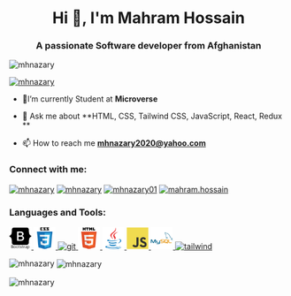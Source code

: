    
<h1 align="center">Hi 👋, I'm Mahram Hossain</h1> 
<h3 align="center">A passionate Software developer from Afghanistan</h3> 
  

<p align="left"> <img src="https://komarev.com/ghpvc/?username=mhnazary&label=Profile%20views&color=0e75b6&style=flat" alt="mhnazary" /> </p>

<p align="left"> <a href="https://twitter.com/mhnazary" target="blank"><img src="https://img.shields.io/twitter/follow/mhnazary?logo=twitter&style=for-the-badge" alt="mhnazary" /></a> </p>

- 🌱I’m currently Student at **Microverse**

- 💬 Ask me about **HTML, CSS, Tailwind CSS, JavaScript, React, Redux **

- 📫 How to reach me **mhnazary2020@yahoo.com**

<h3 align="left">Connect with me:</h3>
<p align="left">
<a href="https://twitter.com/mhnazary" target="blank"><img align="center" src="https://raw.githubusercontent.com/rahuldkjain/github-profile-readme-generator/master/src/images/icons/Social/twitter.svg" alt="mhnazary" height="30" width="40" /></a>
<a href="https://linkedin.com/in/mhnazary" target="blank"><img align="center" src="https://raw.githubusercontent.com/rahuldkjain/github-profile-readme-generator/master/src/images/icons/Social/linked-in-alt.svg" alt="mhnazary" height="30" width="40" /></a>
<a href="https://fb.com/mhnazary01" target="blank"><img align="center" src="https://raw.githubusercontent.com/rahuldkjain/github-profile-readme-generator/master/src/images/icons/Social/facebook.svg" alt="mhnazary01" height="30" width="40" /></a>
<a href="https://instagram.com/mahram.hossain" target="blank"><img align="center" src="https://raw.githubusercontent.com/rahuldkjain/github-profile-readme-generator/master/src/images/icons/Social/instagram.svg" alt="mahram.hossain" height="30" width="40" /></a>
</p>

<h3 align="left">Languages and Tools:</h3>
<p align="left"> <a href="https://getbootstrap.com" target="_blank" rel="noreferrer"> <img src="https://raw.githubusercontent.com/devicons/devicon/master/icons/bootstrap/bootstrap-plain-wordmark.svg" alt="bootstrap" width="40" height="40"/> </a> <a href="https://www.w3schools.com/css/" target="_blank" rel="noreferrer"> <img src="https://raw.githubusercontent.com/devicons/devicon/master/icons/css3/css3-original-wordmark.svg" alt="css3" width="40" height="40"/> </a> <a href="https://git-scm.com/" target="_blank" rel="noreferrer"> <img src="https://www.vectorlogo.zone/logos/git-scm/git-scm-icon.svg" alt="git" width="40" height="40"/> </a> <a href="https://www.w3.org/html/" target="_blank" rel="noreferrer"> <img src="https://raw.githubusercontent.com/devicons/devicon/master/icons/html5/html5-original-wordmark.svg" alt="html5" width="40" height="40"/> </a> <a href="https://www.java.com" target="_blank" rel="noreferrer"> <img src="https://raw.githubusercontent.com/devicons/devicon/master/icons/java/java-original.svg" alt="java" width="40" height="40"/> </a> <a href="https://developer.mozilla.org/en-US/docs/Web/JavaScript" target="_blank" rel="noreferrer"> <img src="https://raw.githubusercontent.com/devicons/devicon/master/icons/javascript/javascript-original.svg" alt="javascript" width="40" height="40"/> </a> <a href="https://www.mysql.com/" target="_blank" rel="noreferrer"> <img src="https://raw.githubusercontent.com/devicons/devicon/master/icons/mysql/mysql-original-wordmark.svg" alt="mysql" width="40" height="40"/> </a> <a href="https://tailwindcss.com/" target="_blank" rel="noreferrer"> <img src="https://www.vectorlogo.zone/logos/tailwindcss/tailwindcss-icon.svg" alt="tailwind" width="40" height="40"/> </a> </p>

<p><img align="left" src="https://github-readme-stats.vercel.app/api/top-langs?username=mhnazary&show_icons=true&locale=en&layout=compact" alt="mhnazary" /></p>

<p>&nbsp;<img align="center" src="https://github-readme-stats.vercel.app/api?username=mhnazary&show_icons=true&locale=en" alt="mhnazary" /></p>

<p><img align="center" src="https://github-readme-streak-stats.herokuapp.com/?user=mhnazary&" alt="mhnazary" /></p>
